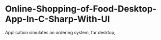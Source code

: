 # Online-Shopping-of-Food-Desktop-App-In-C-Sharp-With-UI
Application simulates an ordering system, for desktop,
